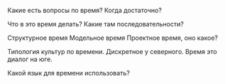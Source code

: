 Какие есть вопросы по время?
Когда достаточно?

Что в это время делать? Какие там последовательности?

Структурное время
Модельное время
Проектное время, оно какое?

Типология культур по времени. Дискретное у северного. Время это диалог на юге. 

Какой язык для времени использовать?